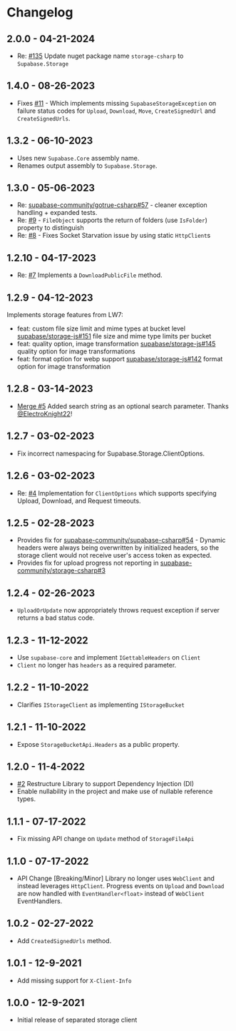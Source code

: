 ﻿# Changelog

## 2.0.0 - 04-21-2024

- Re: [#135](https://github.com/supabase-community/supabase-csharp/issues/135) Update nuget package name `storage-csharp` to `Supabase.Storage`

## 1.4.0 - 08-26-2023

- Fixes [#11](https://github.com/supabase-community/storage-csharp/issues/11) - Which implements
  missing `SupabaseStorageException` on failure status codes for `Upload`, `Download`, `Move`, `CreateSignedUrl`
  and `CreateSignedUrls`.

## 1.3.2 - 06-10-2023

- Uses new `Supabase.Core` assembly name.
- Renames output assembly to `Supabase.Storage`.

## 1.3.0 - 05-06-2023

- Re: [supabase-community/gotrue-csharp#57](https://github.com/supabase-community/gotrue-csharp/pull/57) - cleaner
  exception handling + expanded tests.
- Re: [#9](https://github.com/supabase-community/storage-csharp/issues/9) - `FileObject` supports the return of
  folders (use `IsFolder`) property to distinguish
- Re: [#8](https://github.com/supabase-community/storage-csharp/issues/8) - Fixes Socket Starvation issue by using
  static `HttpClient`s

## 1.2.10 - 04-17-2023

- Re: [#7](https://github.com/supabase-community/storage-csharp/issues/7) Implements a `DownloadPublicFile` method.

## 1.2.9 - 04-12-2023

Implements storage features from LW7:

- feat: custom file size limit and mime types at bucket
  level [supabase/storage-js#151](https://github.com/supabase/storage-js/pull/151) file size and mime type limits per
  bucket
- feat: quality option, image transformation [supabase/storage-js#145](https://github.com/supabase/storage-js/pull/152)
  quality option for image transformations
- feat: format option for webp support [supabase/storage-js#142](https://github.com/supabase/storage-js/pull/142) format
  option for image transformation

## 1.2.8 - 03-14-2023

- [Merge #5](https://github.com/supabase-community/storage-csharp/pull/5) Added search string as an optional search
  parameter. Thanks [@ElectroKnight22](https://github.com/ElectroKnight22)!

## 1.2.7 - 03-02-2023

- Fix incorrect namespacing for Supabase.Storage.ClientOptions.

## 1.2.6 - 03-02-2023

- Re: [#4](https://github.com/supabase-community/storage-csharp/issues/4) Implementation for `ClientOptions` which
  supports specifying Upload, Download, and Request timeouts.

## 1.2.5 - 02-28-2023

- Provides fix
  for [supabase-community/supabase-csharp#54](https://github.com/supabase-community/supabase-csharp/issues/54) - Dynamic
  headers were always being overwritten by initialized headers, so the storage client would not receive user's access
  token as expected.
- Provides fix for upload progress not reporting
  in [supabase-community/storage-csharp#3](https://github.com/supabase-community/storage-csharp/issues/3)

## 1.2.4 - 02-26-2023

- `UploadOrUpdate` now appropriately throws request exception if server returns a bad status code.

## 1.2.3 - 11-12-2022

- Use `supabase-core` and implement `IGettableHeaders` on `Client`
- `Client` no longer has `headers` as a required parameter.

## 1.2.2 - 11-10-2022

- Clarifies `IStorageClient` as implementing `IStorageBucket`

## 1.2.1 - 11-10-2022

- Expose `StorageBucketApi.Headers` as a public property.

## 1.2.0 - 11-4-2022

- [#2](https://github.com/supabase-community/storage-csharp/issues/2) Restructure Library to support Dependency
  Injection (DI)
- Enable nullability in the project and make use of nullable reference types.

## 1.1.1 - 07-17-2022

- Fix missing API change on `Update` method of `StorageFileApi`

## 1.1.0 - 07-17-2022

- API Change [Breaking/Minor] Library no longer uses `WebClient` and instead leverages `HttpClient`. Progress events
  on `Upload` and `Download` are now handled with `EventHandler<float>` instead of `WebClient` EventHandlers.

## 1.0.2 - 02-27-2022

- Add `CreatedSignedUrls` method.

## 1.0.1 - 12-9-2021

- Add missing support for `X-Client-Info`

## 1.0.0 - 12-9-2021

- Initial release of separated storage client
